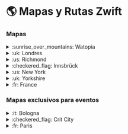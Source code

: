 # :earth_americas: Mapas y Rutas Zwift 

### Mapas

<details><summary>:sunrise_over_mountains: Watopia</summary>

- [WATOPIA](https://zwiftinsider.com/watopia/)

<details><summary>Rutas en Watopia</summary>

 * *[Ocean blvd](https://zwiftinsider.com/route/ocean-blvd/)*
 
 * *[5k loop](https://zwiftinsider.com/route/5k-loop/)*
 
 * *[Bambino fondo](https://zwiftinsider.com/route/bambino-fondo/)*
 
 * *[Big foot hills](https://zwiftinsider.com/route/big-foot-hills/)*
 
 * *[Big loop reverse](https://zwiftinsider.com/route/big-loop-reverse/)*
 
 * *[Big loop](https://zwiftinsider.com/route/big-loop/)*
 
 * *[Bigger loop](https://zwiftinsider.com/route/bigger-loop/)*
 
 * *[Chili pepper reverse](https://zwiftinsider.com/route/chili-pepper-reverse/)*
 
 * *[Chili pepper](https://zwiftinsider.com/route/chili-pepper/)*
 
 * *[Dust in the wind](https://zwiftinsider.com/route/dust-in-the-wind/)*
 
 * *[Figure 8 reverse](https://zwiftinsider.com/route/figure-8-reverse/)*
 
 * *[Figure 8](https://zwiftinsider.com/route/figure-8/)*
 
 * *[Flat route reverse](https://zwiftinsider.com/route/flat-route-reverse/)*
 
 * *[Flat route](https://zwiftinsider.com/route/flat-route/)*
 
 * *[Four horsemen](https://zwiftinsider.com/route/four-horsemen/)*
 
 * *[Gran fondo](https://zwiftinsider.com/route/gran-fondo/)*
 
 * *[Hilly route reverse](https://zwiftinsider.com/route/hilly-route-reverse/)*
 
 * *[Hilly route](https://zwiftinsider.com/route/hilly-route/)*
 
 * *[Jons route](https://zwiftinsider.com/route/jons-route/)*
 
 * *[Jungle circuit reverse](https://zwiftinsider.com/route/jungle-circuit-reverse/)*
 
 * *[Jungle circuit](https://zwiftinsider.com/route/jungle-circuit/)*
 
 * *[May field](https://zwiftinsider.com/route/may-field/)*
 
 * *[Medio fondo](https://zwiftinsider.com/route/medio-fondo/)*
 
 * *[Mountain 8](https://zwiftinsider.com/route/mountain-8/)*
 
 * *[Mountain route](https://zwiftinsider.com/route/mountain-route/)*
 
 * *[Muir and the mountain](https://zwiftinsider.com/route/muir-and-the-mountain/)*
 
 * *[Out and back again](https://zwiftinsider.com/route/out-and-back-again/)*
 
 * *[Quatch quest](https://zwiftinsider.com/route/quatch-quest/)*
 
 * *[Road to ruins reverse](https://zwiftinsider.com/route/road-to-ruins-reverse/)*
 
 * *[Road to ruins](https://zwiftinsider.com/route/road-to-ruins/)*
 
 * *[Road to sky](https://zwiftinsider.com/route/road-to-sky/)*
 
 * *[Run path reverse](https://zwiftinsider.com/route/run-path-reverse/)*
 
 * *[Sand and sequoias](https://zwiftinsider.com/route/sand-and-sequoias/)*
 
 * *[Seaside sprint](https://zwiftinsider.com/route/seaside-sprint/)*
 
 * *[Tempus fugit](https://zwiftinsider.com/route/tempus-fugit/)*
 
 * *[Thats amore reverse](https://zwiftinsider.com/route/thats-amore-reverse/)*
 
 * *[Thats amore](https://zwiftinsider.com/route/thats-amore/)*
 
 * *[The magnificent 8](https://zwiftinsider.com/route/the-magnificent-8/)*
 
 * *[The mega pretzel](https://zwiftinsider.com/route/the-mega-pretzel/)*
 
 * *[The pretzel](https://zwiftinsider.com/route/the-pretzel/)*
 
 * *[The uber pretzel](https://zwiftinsider.com/route/the-uber-pretzel/)*
 
 * *[Three sisters reverse](https://zwiftinsider.com/route/three-sisters-reverse/)*
 
 * *[Three sisters](https://zwiftinsider.com/route/three-sisters/)*
 
 * *[Tick tock](https://zwiftinsider.com/route/tick-tock/)*
 
 * *[Tour of fire and ice](https://zwiftinsider.com/route/tour-of-fire-and-ice/)*
 
 * *[Volcano circuit ccw](https://zwiftinsider.com/route/volcano-circuit-ccw/)*
 
 * *[Volcano circuit](https://zwiftinsider.com/route/volcano-circuit/)*
 
 * *[Volcano climb after party](https://zwiftinsider.com/route/volcano-climb-after-party/)*
 
 * *[Volcano climb](https://zwiftinsider.com/route/volcano-climb/)*
 
 * *[Volcano flat reverse](https://zwiftinsider.com/route/volcano-flat-reverse/)*
 
 * *[Volcano flat](https://zwiftinsider.com/route/volcano-flat/)*
 
 * *[Watopias waistband](https://zwiftinsider.com/route/watopias-waistband/)*
 
 * *[Wbr climbing series](https://zwiftinsider.com/route/wbr-climbing-series/)*
 
 * *[Whole lotta lava](https://zwiftinsider.com/route/whole-lotta-lava/)*
 
</details>
</details>

<details><summary>:uk: Londres</summary>

- [LONDRES](https://zwiftinsider.com/london/)

<details><summary>Rutas en Londres</summary>

 * *[Classique reverse](https://zwiftinsider.com/route/classique-reverse/)*
 
 
 * *[Classique](https://zwiftinsider.com/route/classique/)*
 
 
 * *[Greater london 8](https://zwiftinsider.com/route/greater-london-8/)*
 
 
 * *[Greater london flat](https://zwiftinsider.com/route/greater-london-flat/)*
 
 
 * *[Greater london loop reverse](https://zwiftinsider.com/route/greater-london-loop-reverse/)*
 
 
 * *[Greater london loop](https://zwiftinsider.com/route/greater-london-loop/)*
 
 
 * *[Greatest london flat](https://zwiftinsider.com/route/greatest-london-flat/)*
 
 
 * *[Greatest london loop reverse](https://zwiftinsider.com/route/greatest-london-loop-reverse/)*
 
 
 * *[Greatest london loop](https://zwiftinsider.com/route/greatest-london-loop/)*
 
 
 * *[Keith hill after party](https://zwiftinsider.com/route/keith-hill-after-party/)*
 
 
 * *[Leith hill after party](https://zwiftinsider.com/route/leith-hill-after-party/)*
 
 
 * *[London 8 reverse](https://zwiftinsider.com/route/london-8-reverse/)*
 
 
 * *[London 8](https://zwiftinsider.com/route/london-8/)*
 
 
 * *[London loop reverse](https://zwiftinsider.com/route/london-loop-reverse/)*
 
 
 * *[London loop with box hill finish](https://zwiftinsider.com/route/london-loop-with-box-hill-finish/)*
 
 
 * *[London loop](https://zwiftinsider.com/route/london-loop/)*
 
 
 * *[Surrey hills](https://zwiftinsider.com/route/surrey-hills/)*
 
 
 * *[The london pretzel](https://zwiftinsider.com/route/the-london-pretzel/)*
 
 
 * *[London the prl full](https://zwiftinsider.com/route/london-the-prl-full/)*
 
 
 * *[The prl half](https://zwiftinsider.com/route/the-prl-half/)*
 
 
 * *[Triple loops](https://zwiftinsider.com/route/triple-loops/)*
 
</details>
</details>

<details><summary>:us: Richmond</summary>

- [RICHMOND](https://zwiftinsider.com/richmond/)

<details><summary>Rutas en Richmond</summary>

 * *[2015 uci worlds course](https://zwiftinsider.com/route/2015-uci-worlds-course/)*
 
 * *[Cobbled climbs reverse](https://zwiftinsider.com/route/cobbled-climbs-reverse/)*
 
 * *[Cobbled climbs](https://zwiftinsider.com/route/cobbled-climbs/)*
 
 * *[Libby hill after party](https://zwiftinsider.com/route/libby-hill-after-party/)*
 
 * *[Richmond rollercoaster](https://zwiftinsider.com/route/richmond-rollercoaster/)*
 
 * *[Richmond uci reverse](https://zwiftinsider.com/route/richmond-uci-reverse/)*
 
 * *[The fan flats](https://zwiftinsider.com/route/the-fan-flats/)*
 
</details>
</details>

<details><summary>:checkered_flag: Innsbrück</summary>

- [INNSBRÜCK](https://zwiftinsider.com/innsbruck/)

<details><summary>Rutas en Innsbrück</summary>

 * *[2018 uci worlds course short lap](https://zwiftinsider.com/route/2018-uci-worlds-course-short-lap/)*
 
 * *[Achterbahn](https://zwiftinsider.com/route/achterbahn/)*
 
 * *[Kom after party](https://zwiftinsider.com/route/kom-after-party/)*
 
 * *[Innsbruckring](https://zwiftinsider.com/route/innsbruckring/)*
 
 * *[Lutscher ccw](https://zwiftinsider.com/route/lutscher-ccw/)*
 
 * *[Lutscher](https://zwiftinsider.com/route/lutscher/)*
 
</details>
</details>

<details><summary>:us: New York</summary>

- [NEW YORK](https://zwiftinsider.com/nyc/)

<details><summary>Rutas en New York</summary>

 * *[Astoria line 8](https://zwiftinsider.com/route/astoria-line-8/)*
 
 * *[Couch to sky k](https://zwiftinsider.com/route/couch-to-sky-k/)*
 
 * *[Everything bagel](https://zwiftinsider.com/route/everything-bagel/)*
 
 * *[Flat irons](https://zwiftinsider.com/route/flat-irons/)*
 
 * *[Gotham grind reverse](https://zwiftinsider.com/route/gotham-grind-reverse/)*
 
 * *[Gotham grind](https://zwiftinsider.com/route/gotham-grind/)*
 
 * *[Grand central circuit reverse](https://zwiftinsider.com/route/grand-central-circuit-reverse/)*
 
 * *[Grand central circuit](https://zwiftinsider.com/route/grand-central-circuit/)*
 
 * *[Hudson roll](https://zwiftinsider.com/route/hudson-roll/)*
 
 * *[Knickerbocker reverse](https://zwiftinsider.com/route/knickerbocker-reverse/)*
 
 * *[Knickerbocker](https://zwiftinsider.com/route/knickerbocker/)*
 
 * *[Lady liberty](https://zwiftinsider.com/route/lady-liberty/)*
 
 * *[Laguardia loop reverse](https://zwiftinsider.com/route/laguardia-loop-reverse/)*
 
 * *[Laguardia loop](https://zwiftinsider.com/route/laguardia-loop/)*
 
 * *[Mighty metropolitan](https://zwiftinsider.com/route/mighty-metropolitan/)*
 
 * *[Nyc kom after party](https://zwiftinsider.com/route/nyc-kom-after-party/)*
 
 * *[Park perimeter loop](https://zwiftinsider.com/route/park-perimeter-loop/)*
 
 * *[Park perimeter reverse](https://zwiftinsider.com/route/park-perimeter-reverse/)*
 
 * *[Park to peak](https://zwiftinsider.com/route/park-to-peak/)*
 
 * *[Rising empire](https://zwiftinsider.com/route/rising-empire/)*
 
 * *[Shuman trail loop reverse](https://zwiftinsider.com/route/shuman-trail-loop-reverse/)*
 
 * *[Shuman trail loop](https://zwiftinsider.com/route/shuman-trail-loop/)*
 
 * *[The 6 train reverse](https://zwiftinsider.com/route/the-6-train-reverse/)*
 
 * *[The 6 train](https://zwiftinsider.com/route/the-6-train/)*
 
 * *[The highline reverse](https://zwiftinsider.com/route/the-highline-reverse/)*
 
 * *[The highline](https://zwiftinsider.com/route/the-highline/)*
 
</details>
</details>

<details><summary>:uk: Yorkshire</summary>

- [YORKSHIRE](https://zwiftinsider.com/yorkshire/)

<details><summary>Rutas en Yorkshire</summary>

 * *[2019 uci worlds harrogate circuit](https://zwiftinsider.com/route/2019-uci-worlds-harrogate-circuit/)*
 
 * *[Duchy estate](https://zwiftinsider.com/route/duchy-estate/)*
 
 * *[Harrogate circuit reverse](https://zwiftinsider.com/route/harrogate-circuit-reverse/)*
 
 * *[Queens highway](https://zwiftinsider.com/route/queens-highway/)*
 
 * *[Royal pump room 8](https://zwiftinsider.com/route/royal-pump-room-8/)*
 
 * *[Tour of tewit well](https://zwiftinsider.com/route/tour-of-tewit-well/)* 
 
</details>
</details>


<details><summary>:fr: France</summary>

- [FRANCE](https://zwiftinsider.com/france/)

<details><summary>Rutas en Francia</summary>

 * *[Casse pattes](https://zwiftinsider.com/route/casse-pattes/)*
 
 * *[Douce france](https://zwiftinsider.com/route/douce-france/)*
 
 * *[La reine](https://zwiftinsider.com/route/la-reine/)*
 
 * *[Petit boucle](https://zwiftinsider.com/route/petit-boucle/)*
 
 * *[Rgv](https://zwiftinsider.com/route/rgv/)*
 
 * *[Roule ma poule](https://zwiftinsider.com/route/roule-ma-poule/)*
 
 * *[Tire bouchon](https://zwiftinsider.com/route/tire-bouchon/)*
 
 * *[Ven top](https://zwiftinsider.com/route/ven-top/)*
 

</details>
</details>


### Mapas exclusivos para eventos

<details><summary>:it: Bologna</summary>

- [BOLOGNA](https://zwiftinsider.com/bologna-time-trial-lap/)

<details><summary>Rutas en Bologna</summary>

  * *[Time trial lap](https://zwiftinsider.com/route/time-trial-lap/)* 
</details>
</details>


<details><summary>:checkered_flag: Crit City</summary>

- [CRIT CITY](https://zwiftinsider.com/crit-city/)

<details><summary>Rutas en Crit City</summary>

 * *[Bell lap](https://zwiftinsider.com/route/bell-lap/)*
 
 * *[Downtown dolphin](https://zwiftinsider.com/route/downtown-dolphin/)*
</details>
</details>


<details><summary>:fr: Paris</summary>

- [PARIS](https://zwiftinsider.com/paris/)

<details><summary>Rutas en Paris</summary>

 * *[Champs elysees](https://zwiftinsider.com/route/champs-elysees/)*
 
 * *[Lutece express](https://zwiftinsider.com/route/lutece-express/)*
</details>
</details>


